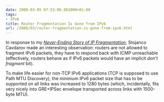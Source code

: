 ```yaml
---
date: 2008-03-05 07:53:00.001000+01:00
tags:
- IPv6
title: Router Fragmentation Is Gone from IPv6
url: /2008/03/router-fragmentation-is-gone-from-ipv6.html
---
```

In response to my [*Never-Ending Story of IP Fragmentation*](https://www.ipspace.net/kb/Internet/PMTUD/), Stojanco Cavdarov made an interesting observation: routers are not allowed to fragment IPv6 packets, they have to respond back with ICMP unreachable (effectively, routers behave as if IPv6 packets would have an implicit *don\'t fragment* bit).

To make life easier for non-TCP IPv6 applications (TCP is supposed to use Path MTU Discovery), the minimum IPv6 packet size that has to be supported on all links was increased to 1280 bytes (which, incidentally, fits very nicely into GRE+IPSec envelope transported across links with 1500-byte MTU).
